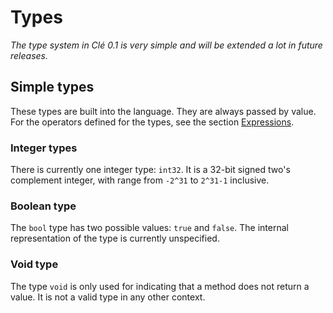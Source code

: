 # Types

_The type system in Clé 0.1 is very simple and will be extended a lot in future releases._


## Simple types

These types are built into the language.
They are always passed by value.
For the operators defined for the types, see the section [Expressions](expressions.md).

### Integer types
There is currently one integer type: `int32`.
It is a 32-bit signed two's complement integer, with range from `-2^31` to `2^31-1` inclusive.


### Boolean type
The `bool` type has two possible values: `true` and `false`.
The internal representation of the type is currently unspecified.


### Void type
The type `void` is only used for indicating that a method does not return a value.
It is not a valid type in any other context.
